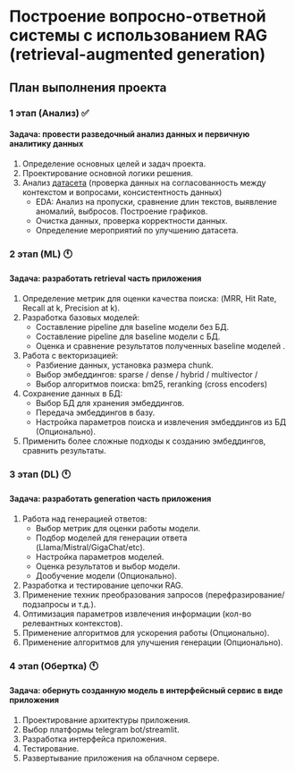 # Построение вопросно-ответной системы с использованием RAG (retrieval-augmented generation)

## План выполнения проекта

### 1 этап (Анализ) :white_check_mark:

#### Задача: провести разведочный анализ данных и первичную аналитику данных

1. Определение основных целей и задач проекта.
2. Проектирование основной логики решения.
3. Анализ [датасета](https://huggingface.co/datasets/neural-bridge/rag-dataset-12000) (проверка данных на согласованность между контекстом и вопросами, консистентность данных)
   - EDA: Анализ на пропуски, сравнение длин текстов, выявление аномалий, выбросов. Построение графиков.
   - Очистка данных, проверка корректности данных.
   - Определение мероприятий по улучшению датасета.

### 2 этап (ML) :clock11:

#### Задача: разработать retrieval часть приложения

1. Определение метрик для оценки качества поиска: (MRR, Hit Rate, Recall at k, Precision at k).
2. Разработка базовых моделей:
   - Составление pipeline для baseline модели без БД.
   - Составление pipeline для baseline модели с БД.
   - Оценка и сравнение результатов полученных baseline моделей .
3. Работа с векторизацией:
   * Разбиение данных, установка размера chunk.
   - Выбор эмбеддингов: sparse / dense / hybrid / multivector /
   - Выбор алгоритмов поиска: bm25, reranking (cross encoders)
4. Сохранение данных в БД:
   - Выбор БД для хранения эмбеддингов.
   - Передача эмбеддингов в базу.
   - Настройка параметров поиска и извлечения эмбеддингов из БД (Опционально).
5. Применить более сложные подходы к созданию эмбеддингов, сравнить результаты.

### 3 этап (DL) :clock11:

#### Задача: разработать generation часть приложения

1. Работа над генерацией ответов:
   - Выбор метрик для оценки работы модели.
   - Подбор моделей для генерации ответа (Llama/Mistral/GigaChat/etc).
   - Настройка параметров моделей.
   - Оценка результатов и выбор модели.
   - Дообучение модели (Опционально).
2. Разработка и тестирование цепочки RAG.
3. Применение техник преобразования запросов (перефразирование/подзапросы и т.д.).
4. Оптимизация параметров извлечения информации (кол-во релевантных контекстов).
5. Применение алгоритмов для ускорения работы (Опционально).
6. Применение алгоритмов для улучшения генерации (Опционально).

### 4 этап (Обертка) :clock11:

#### Задача: обернуть созданную модель в интерфейсный сервис в виде приложения

1. Проектирование архитектуры приложения.  
2. Выбор платформы telegram bot/streamlit.
3. Разработка интерфейса приложения.
4. Тестирование.
5. Развертывание приложения на облачном сервере.
